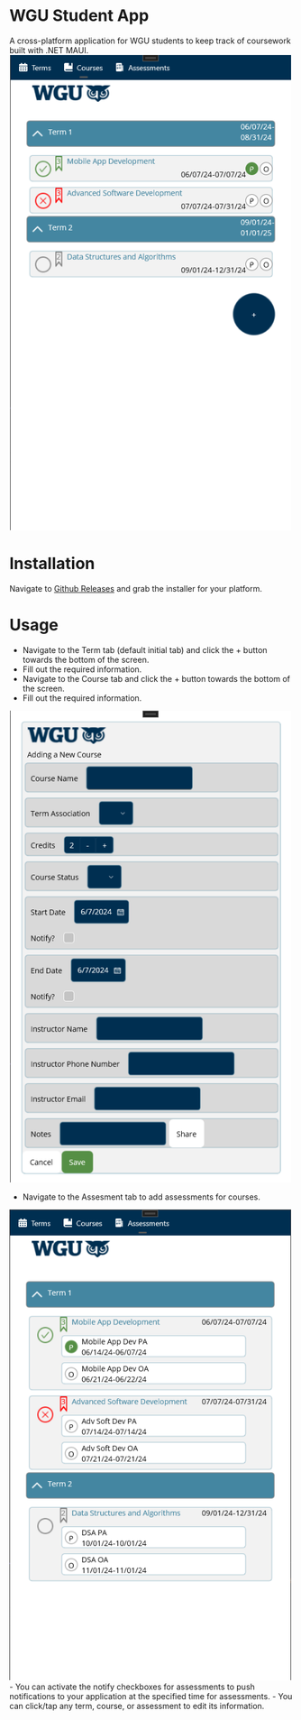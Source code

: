 # WGU Student App
A cross-platform application for WGU students to keep track of coursework built with .NET MAUI.
<img src="https://raw.githubusercontent.com/jtiemens34/wgu-student-app/working/readme_images/courses.png" alt="Screenshot depicting the Course view" width="500" />

# Installation
Navigate to [Github Releases](https://github.com/jtiemens34/wgu-student-app/releases/latest) and grab the installer for your platform.

# Usage
- Navigate to the Term tab (default initial tab) and click the + button towards the bottom of the screen.
- Fill out the required information.
- Navigate to the Course tab and click the + button towards the bottom of the screen.
- Fill out the required information.
<img src="https://raw.githubusercontent.com/jtiemens34/wgu-student-app/working/readme_images/addcourse.png" alt="Screenshot depicting the Add Course view" width="500" />

- Navigate to the Assesment tab to add assessments for courses.

<img src="https://raw.githubusercontent.com/jtiemens34/wgu-student-app/working/readme_images/assessments.png" alt="Screenshot depicting the Assessments view" width="500" />
- You can activate the notify checkboxes for assessments to push notifications to your application at the specified time for assessments.
- You can click/tap any term, course, or assessment to edit its information.
